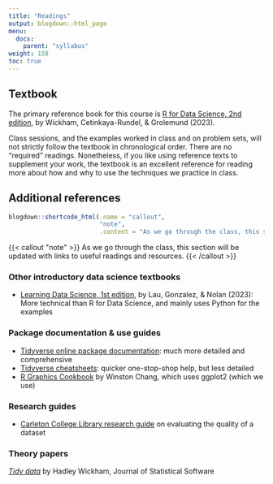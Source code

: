 ```yaml
---
title: "Readings"
output: blogdown::html_page
menu:
  docs:
    parent: "syllabus"
weight: 150
toc: true
---
```


## Textbook

The primary reference book for this course is [R for Data Science, 2nd edition](https://r4ds.hadley.nz), by Wickham, Cetinkaya-Rundel, & Grolemund (2023).

Class sessions, and the examples worked in class and on problem sets, will not strictly follow the textbook in chronological order. There are no “required” readings. Nonetheless, if you like using reference texts to supplement your work, the textbook is an excellent reference for reading more about how and why to use the techniques we practice in class.

## Additional references

``` r
blogdown::shortcode_html(.name = "callout",
                         "note",
                         .content = "As we go through the class, this section will be updated with links to useful readings and resources.")
```

{{< callout "note" >}}
As we go through the class, this section will be updated with links to useful readings and resources.
{{< /callout >}}

### Other introductory data science textbooks

- [Learning Data Science, 1st edition](https://learningds.org/intro.html), by Lau, Gonzalez, & Nolan (2023): More technical than R for Data Science, and mainly uses Python for the examples

### Package documentation & use guides

- [Tidyverse online package documentation](https://www.tidyverse.org/packages/): much more detailed and comprehensive
- [Tidyverse cheatsheets](https://rstudio.github.io/cheatsheets/): quicker one-stop-shop help, but less detailed
- [R Graphics Cookbook](https://r-graphics.org) by Winston Chang, which uses ggplot2 (which we use)

### Research guides

- [Carleton College Library research guide](https://gouldguides.carleton.edu/c.php?g=146834&p=964943) on evaluating the quality of a dataset

### Theory papers

[*Tidy data*](https://vita.had.co.nz/papers/tidy-data.pdf) by Hadley Wickham, Journal of Statistical Software

